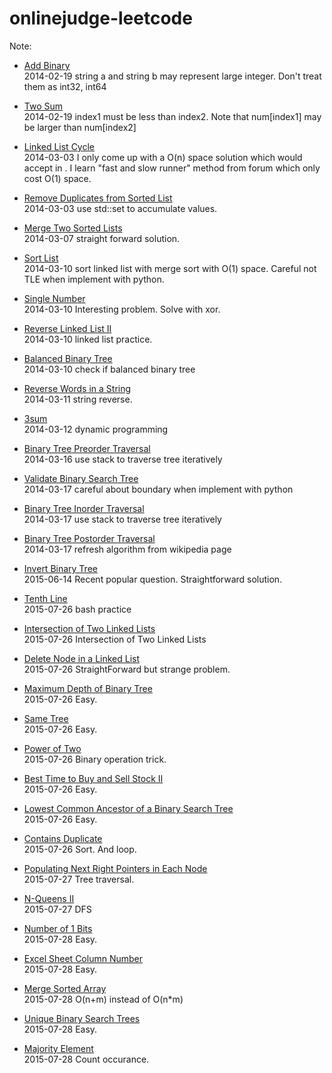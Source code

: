 onlinejudge-leetcode
====================

Note:

* [Add Binary](http://oj.leetcode.com/problems/add-binary/)  
2014-02-19 string a and string b may represent large integer. Don't treat them as int32, int64

* [Two Sum](http://oj.leetcode.com/problems/two-sum/)  
2014-02-19 index1 must be less than index2. Note that num[index1] may be larger than num[index2]

* [Linked List Cycle ](http://oj.leetcode.com/problems/linked-list-cycle/)  
2014-03-03 I only come up with a O(n) space solution which would accept in . I learn "fast and slow runner" method from forum which only cost O(1) space.

* [Remove Duplicates from Sorted List](http://oj.leetcode.com/problems/remove-duplicates-from-sorted-list/)  
2014-03-03 use std::set to accumulate values.

* [Merge Two Sorted Lists](http://oj.leetcode.com/problems/merge-two-sorted-lists/)  
2014-03-07 straight forward solution.

* [Sort List](http://oj.leetcode.com/problems/sort-list/)  
2014-03-10 sort linked list with merge sort with O(1) space. Careful not TLE when implement with python.

* [Single Number](http://oj.leetcode.com/problems/single-number/)  
2014-03-10 Interesting problem. Solve with xor.

* [Reverse Linked List II](http://oj.leetcode.com/problems/reverse-linked-list-ii/)  
2014-03-10 linked list practice.

* [Balanced Binary Tree](http://oj.leetcode.com/problems/balanced-binary-tree/)  
2014-03-10 check if balanced binary tree

* [Reverse Words in a String](http://oj.leetcode.com/problems/reverse-words-in-a-string/)  
2014-03-11 string reverse.

* [3sum](http://oj.leetcode.com/problems/3sum/)  
2014-03-12 dynamic programming

* [Binary Tree Preorder Traversal](http://oj.leetcode.com/problems/binary-tree-preorder-traversal/)  
2014-03-16 use stack to traverse tree iteratively

* [Validate Binary Search Tree](http://oj.leetcode.com/problems/validate-binary-search-tree/)  
2014-03-17 careful about boundary when implement with python

* [Binary Tree Inorder Traversal](http://oj.leetcode.com/problems/binary-tree-inorder-traversal/)  
2014-03-17 use stack to traverse tree iteratively

* [Binary Tree Postorder Traversal](http://oj.leetcode.com/problems/binary-tree-postorder-traversal/)  
2014-03-17 refresh algorithm from wikipedia page

* [Invert Binary Tree](https://leetcode.com/problems/invert-binary-tree/)  
2015-06-14 Recent popular question. Straightforward solution.

* [Tenth Line](https://leetcode.com/problems/tenth-line/)  
2015-07-26 bash practice

* [Intersection of Two Linked Lists](https://leetcode.com/problems/intersection-of-two-linked-lists/)  
2015-07-26 Intersection of Two Linked Lists

* [Delete Node in a Linked List](https://leetcode.com/problems/delete-node-in-a-linked-list/)  
2015-07-26 StraightForward but strange problem.

* [Maximum Depth of Binary Tree](https://leetcode.com/problems/maximum-depth-of-binary-tree/)  
2015-07-26 Easy.

* [Same Tree](https://leetcode.com/problems/same-tree/)  
2015-07-26 Easy.

* [Power of Two](https://leetcode.com/problems/power-of-two/)  
2015-07-26 Binary operation trick.

* [Best Time to Buy and Sell Stock II](https://leetcode.com/problems/best-time-to-buy-and-sell-stock-ii/)  
2015-07-26 Easy.

* [Lowest Common Ancestor of a Binary Search Tree](https://leetcode.com/problems/lowest-common-ancestor-of-a-binary-search-tree/)  
2015-07-26 Easy.

* [Contains Duplicate](https://leetcode.com/problems/contains-duplicate/)  
2015-07-26 Sort. And loop.

* [Populating Next Right Pointers in Each Node](https://leetcode.com/problems/populating-next-right-pointers-in-each-node/)  
2015-07-27 Tree traversal.

* [N-Queens II](https://leetcode.com/problems/n-queens-ii/)  
2015-07-27 DFS

* [Number of 1 Bits](https://leetcode.com/problems/number-of-1-bits/)  
2015-07-28 Easy.

* [Excel Sheet Column Number](https://leetcode.com/problems/excel-sheet-column-number/)  
2015-07-28 Easy.

* [Merge Sorted Array](https://leetcode.com/problems/merge-sorted-array/)  
2015-07-28 O(n+m) instead of O(n*m)

* [Unique Binary Search Trees](https://leetcode.com/problems/unique-binary-search-trees/)  
2015-07-28 Easy.

* [Majority Element](https://leetcode.com/problems/majority-element/)  
2015-07-28 Count occurance.
